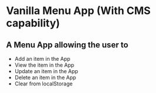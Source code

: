 # Vanilla Menu App (With CMS capability)

## A Menu App  allowing the user to

- Add an item in the App
- View the item in the App
- Update an item in the App
- Delete an item in the App
- Clear from localStorage
